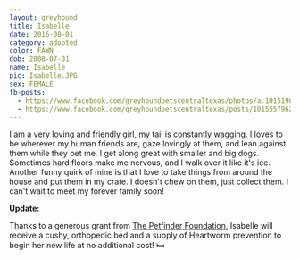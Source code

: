 ```yaml
---
layout: greyhound
title: Isabelle
date: 2016-08-01
category: adopted
color: FAWN
dob: 2008-07-01
name: Isabelle
pic: Isabelle.JPG
sex: FEMALE
fb-posts:
  - https://www.facebook.com/greyhoundpetscentraltexas/photos/a.10151908156378572.1073741834.100961113571/10155087261303572/?type=3
  - https://www.facebook.com/greyhoundpetscentraltexas/posts/10155579622798572:0
---
```


I am a very loving and friendly girl, my tail is constantly wagging. I loves to be wherever my human friends are, gaze lovingly at them, and lean against them while they pet me. I get along great with smaller and big dogs. Sometimes hard floors make me nervous, and I walk over it like it's ice. Another funny quirk of mine is that I love to take things from around the house and put them in my crate. I doesn't chew on them, just collect them. I can't wait to meet my forever family soon!

**Update:**

Thanks to a generous grant from [The Petfinder Foundation](http://www.petfinderfoundation.com/), Isabelle will receive a cushy, orthopedic bed and a supply of Heartworm prevention to begin her new life at no additional cost! 🛏

